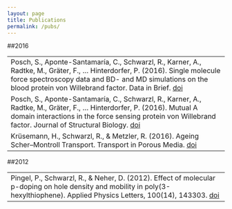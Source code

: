 ```yaml
---
layout: page
title: Publications
permalink: /pubs/
---
```


##2016

|   |
|:--|
|Posch, S., Aponte-Santamaría, C., Schwarzl, R., Karner, A., Radtke, M., Gräter, F., … Hinterdorfer, P. (2016). Single molecule force spectroscopy data and BD- and MD simulations on the blood protein von Willebrand factor. Data in Brief. [doi](http://doi.org/10.1016/j.dib.2016.07.031)|
|Posch, S., Aponte-Santamaría, C., Schwarzl, R., Karner, A., Radtke, M., Gräter, F., … Hinterdorfer, P. (2016). Mutual A domain interactions in the force sensing protein von Willebrand factor. Journal of Structural Biology. [doi](http://doi.org/10.1016/j.jsb.2016.04.012)|
|Krüsemann, H., Schwarzl, R., & Metzler, R. (2016). Ageing Scher–Montroll Transport. Transport in Porous Media. [doi](http://doi.org/10.1007/s11242-016-0686-y)|

##2012

|   |
|:--|
|Pingel, P., Schwarzl, R., & Neher, D. (2012). Effect of molecular p-doping on hole density and mobility in poly(3-hexylthiophene). Applied Physics Letters, 100(14), 143303. [doi](http://doi.org/10.1063/1.3701729)|
